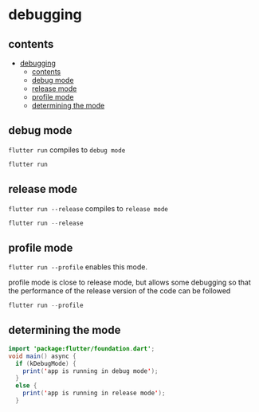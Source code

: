 # debugging

## contents

- [debugging](#debugging)
  - [contents](#contents)
  - [debug mode](#debug-mode)
  - [release mode](#release-mode)
  - [profile mode](#profile-mode)
  - [determining the mode](#determining-the-mode)

## debug mode

`flutter run` compiles to `debug mode`

```java
flutter run
```

## release mode

`flutter run --release` compiles to `release mode`

```java
flutter run --release
```

## profile mode

`flutter run --profile` enables this mode.

profile mode is close to release mode, but allows some debugging so that the performance of the release version of the code can be followed

```java
flutter run --profile
```

## determining the mode

```java
import 'package:flutter/foundation.dart';
void main() async {
  if (kDebugMode) {
    print('app is running in debug mode');
  }
  else {
    print('app is running in release mode');
  }
```

